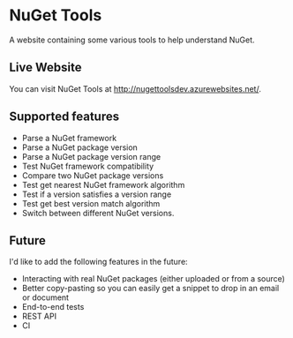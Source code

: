 # NuGet Tools

A website containing some various tools to help understand NuGet.

## Live Website

You can visit NuGet Tools at http://nugettoolsdev.azurewebsites.net/.

## Supported features

- Parse a NuGet framework
- Parse a NuGet package version
- Parse a NuGet package version range
- Test NuGet framework compatibility
- Compare two NuGet package versions
- Test get nearest NuGet framework algorithm
- Test if a version satisfies a version range
- Test get best version match algorithm 
- Switch between different NuGet versions.

## Future

I'd like to add the following features in the future:

- Interacting with real NuGet packages (either uploaded or from a source)
- Better copy-pasting so you can easily get a snippet to drop in an email or document
- End-to-end tests
- REST API
- CI
